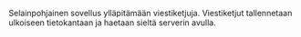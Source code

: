 Selainpohjainen sovellus ylläpitämään viestiketjuja. Viestiketjut tallennetaan ulkoiseen tietokantaan ja haetaan sieltä serverin avulla.

